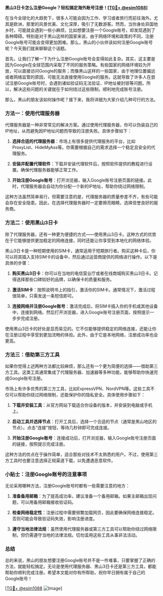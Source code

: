 **黑山3日卡怎么注册Google？轻松搞定海外账号注册！[[TG💪+ @esim1088](https://t.me/s/esim1088)]**

在当今全球化的大趋势下，很多人可能会因为工作、学习或者旅行而前往海外。尤其是欧洲，那里的风景优美、文化深厚，吸引了无数游客。然而，当你身处异国他乡时，可能就会遇到一些小麻烦，比如想要注册一个Google账号，却发现遇到了各种障碍。特别是对于黑山这样的国家来说，由于网络环境和政策的不同，注册Google账号可能会变得更加困难。那么，黑山的小伙伴该如何注册Google账号呢？今天我们就来聊聊这个话题。

首先，让我们了解一下为什么注册Google账号会变得如此复杂。其实，这主要是因为Google在全球范围内采取了不同的服务策略。有些国家的网络环境较为开放，可以直接访问Google的服务；而像黑山这样的一些国家，由于地理位置偏远或者网络监管的原因，可能无法直接使用Google的服务。这就导致了许多人在尝试注册Google账号时，会遇到诸如验证码无法验证、IP地址被封锁等问题。所以，解决这些问题的关键就在于如何绕过这些限制，顺利地完成账号注册。

那么，黑山的朋友该如何操作呢？接下来，我将详细为大家介绍几种可行的方法。

### 方法一：使用代理服务器

代理服务器是一种非常常见的解决方案。通过使用代理服务器，你可以伪装自己的IP地址，从而避免因IP地址问题而导致的注册失败。具体步骤如下：

1. **选择合适的代理服务器**：市场上有很多提供代理服务的平台，比如ProxyList、HideMyAss等。你需要根据自己的需求选择一个稳定且安全的代理服务。
   
2. **安装并配置代理软件**：下载并安装代理软件后，按照软件提供的教程进行设置。确保代理服务器能够正常工作。

3. **开始注册Google账号**：打开浏览器，输入Google账号注册页面的链接。此时，代理服务器会自动为你分配一个新的IP地址，帮助你绕过网络限制。

这种方法虽然简单易行，但需要注意的是，代理服务器的质量参差不齐，有些可能会存在安全隐患。因此，在选择代理服务器时一定要擦亮眼睛，选择信誉良好的服务商。

### 方法二：使用黑山3日卡

除了代理服务器，还有一种更为便捷的方式——使用黑山3日卡。这种方式的优势在于它能够提供更加稳定的网络连接，同时还能让你享受到本地化的网络体验。

黑山3日卡是一种短期使用的SIM卡，通常适用于短期旅行者。购买这种卡后，你可以将其插入支持SIM卡的设备中，然后通过运营商提供的网络进行操作。以下是具体的步骤：

1. **购买黑山3日卡**：你可以在当地的电信营业厅或者在线商城购买黑山3日卡。记得选择那些口碑较好的品牌，以确保卡的质量和服务。

2. **激活SIM卡**：按照说明书上的指引，激活你的SIM卡。通常情况下，激活过程很简单，只需发送一条短信即可。

3. **连接网络并注册Google账号**：激活完成后，将SIM卡插入你的手机或其他设备中，连接到网络。然后打开浏览器，进入Google账号注册页面，按照提示一步步完成注册。

使用黑山3日卡的好处是显而易见的。它不仅能够提供稳定的网络连接，还能让你在注册过程中享受到更加流畅的体验。此外，由于它是本地网络，注册成功率也会更高。

### 方法三：借助第三方工具

如果你觉得上述两种方法都比较麻烦，那么还有一个更为简便的选择——借助第三方工具。这类工具通常集成了代理服务器、加速器等多种功能，能够帮助你快速完成Google账号注册。

市场上有许多优秀的第三方工具，比如ExpressVPN、NordVPN等。这些工具不仅可以帮助你绕过网络限制，还能保护你的隐私安全。具体使用步骤如下：

1. **下载并安装工具**：从官方网站下载适合你设备的版本，并安装到电脑或手机上。

2. **启动工具并选择节点**：打开工具后，选择一个合适的节点（通常是黑山地区的节点）。点击“连接”按钮，等待几秒钟即可完成连接。

3. **开始注册Google账号**：连接成功后，打开浏览器，输入Google账号注册页面的链接，按照提示完成注册。

这种方法的优点在于操作简单，适合那些对技术不太熟悉的用户。不过，使用第三方工具时也要注意选择正规渠道下载，以免遭遇恶意软件。

### 小贴士：注册Google账号的注意事项

无论采用哪种方法，注册Google账号时都有一些需要注意的地方：

1. **准备备用邮箱**：为了提高成功率，建议准备一个备用邮箱。如果主邮箱出现问题，可以用备用邮箱接收验证码。

2. **检查网络稳定性**：注册过程中需要频繁加载网页，因此要确保网络连接稳定。否则可能会导致验证码失效，影响注册进度。

3. **遵守当地法律法规**：虽然使用代理服务器或第三方工具可以帮助你绕过网络限制，但仍需遵守当地的法律法规。切勿滥用这些工具从事非法活动。

### 总结

总的来说，黑山的朋友想要注册Google账号并不是一件难事，只要掌握了正确的方法，就能轻松搞定。无论是使用代理服务器、黑山3日卡还是第三方工具，都能帮助你顺利完成注册。希望本文能对你有所帮助，祝你早日拥有属于自己的Google账号！

[[TG💪+ @esim1088](https://t.me/s/esim1088) ![Image](https://i.postimg.cc/4NQfJmqS/Snipaste-2025-05-13-00-14-12.png)]
